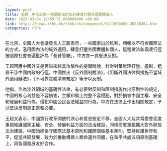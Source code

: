 ```yaml
---
layout: post
title: 王超：中方反對一些國家出於私利肆意打壓外國實體個人
date: 2023-03-04 12:59:51.000000000 +08:00
link: https://news.rthk.hk/rthk/ch/component/k2/1690456-20230304.htm
categories: rthk
---
```


在北京，全國人大會議發言人王超表示，一些國家出於私利，頻頻以不符合國際法的方式，濫用國內法的域外適用，肆意打壓外國實體和個人，這種做法和霸凌行徑被國際社會普遍批評為「長臂管轄」，中方亦一貫堅決反對。

王超回應中國外交是否越來越具攻擊性的提問時說，針對對華無理打壓、遏制，粗暴干涉中國内政的行徑，中國推出《反外國制裁法》，《阻斷外國法律與措施不當域外適用辦法》，《不可靠實體清單規定》等予以反制。

他指，作為涉外領域的基礎性法律，有必要對反制和限制措施作出原則性的規定，中國的核心利益是不容損害，主權和領土完整不容侵犯，對於損害中國主權、安全和發展利益行為，侵犯中國公民合法權益的行為，中方在法律上作出相關規定，予以堅決反制是正當和必要。

王超又表示，中國實行改革開放的決心和意志堅定不移，全國人大及其常委會高度重視維護國家主權、安全、發展利益方面的法治建設，同樣高度重視擴大對外開放法治建設。中國始終恪守國際法基本原則和國際關係基本準則，堅持維護世界和平，促進共同發展，致力於推動構建人類命運共同體，在和平共處五項原則基礎上，同各國發展友好合作。
